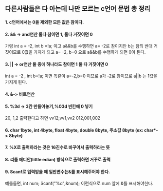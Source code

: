 ## 다른사람들은 다 아는데 나만 모르는 c언어 문법 총 정리

#### 1. c언어에서는 0을 제외한 모든 값은 참이다.

#### 2. && -> and연산 둘다 참이면 1, 둘다 거짓이면 0  
가령 int a = -2, int b =!a; 이고 a&&b를 수행하면 a= -2로 참이지만 b는 참의 반대 거짓이므로 0값을 가지게 되고 a= -2, b=0 으로 a&&b를 수행하게 되면 0이 된다.

#### 3. || -> or연산 둘 중에 하나라도 참이면 1 둘 다 거짓이면 0
int a = -2 , int b=!a; 이면 똑같이 a=-2,b=0 이므로 a가 -2로 참이므로 a||b 는 1값을 가지게 된다.

#### 4. &-> 비트연산

#### 5. %3d -> 3칸 만들어놓기,%03d 빈칸에 0 넣기
20, 1,2 출력한다고 하면 vv12,vv1,vv2 012,001,002

#### 6. char 1byte, int 4byte, float 4byte, double 8byte, 주소값 8byte (ex: char*-> 8byte)

#### 7. %X로 출력하라는 것은 16진수로 바꾸어서 출력하라는 뜻

#### 8. 리틀 에디안(little edian) 방식으로 출력하면 거꾸로 출력

#### 9. Scanf로 입력받을 때 일반변수는&를 표시해주어야 한다.
예를들면, int num; Scanf("%d",&num); 이런식으로 num 앞에 &를 표시해야한다.
